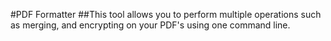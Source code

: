 #PDF Formatter
##This tool allows you to perform multiple operations such as merging, and encrypting on your PDF's using one command line.
